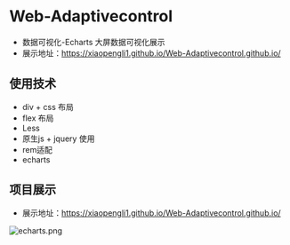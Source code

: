 # Web-Adaptivecontrol
- 数据可视化-Echarts 大屏数据可视化展示
- 展示地址：https://xiaopengli1.github.io/Web-Adaptivecontrol.github.io/



## 使用技术

- div + css 布局
- flex 布局
- Less
- 原生js + jquery 使用
- rem适配
- echarts



## 项目展示
- 展示地址：https://xiaopengli1.github.io/Web-Adaptivecontrol.github.io/

![echarts.png](https://z4a.net/images/2020/06/29/echarts.png)



